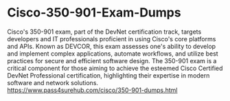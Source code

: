 # Cisco-350-901-Exam-Dumps 
Cisco's 350-901 exam, part of the DevNet certification track, targets developers and IT professionals proficient in using Cisco's core platforms and APIs. Known as DEVCOR, this exam assesses one's ability to develop and implement complex applications, automate workflows, and utilize best practices for secure and efficient software design. The 350-901 exam is a critical component for those aiming to achieve the esteemed Cisco Certified DevNet Professional certification, highlighting their expertise in modern software and network solutions.
https://www.pass4surehub.com/cisco/350-901-dumps.html
